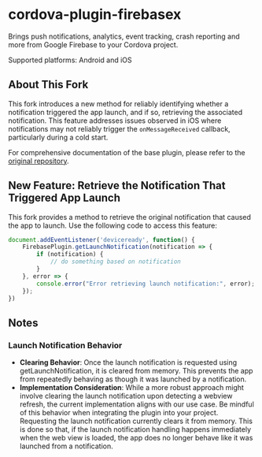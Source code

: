 # cordova-plugin-firebasex

Brings push notifications, analytics, event tracking, crash reporting and more from Google Firebase to your Cordova project.

Supported platforms: Android and iOS

## About This Fork

This fork introduces a new method for reliably identifying whether a notification triggered the app launch, and if so, retrieving the associated notification. This feature addresses issues observed in iOS where notifications may not reliably trigger the `onMessageReceived` callback, particularly during a cold start.

For comprehensive documentation of the base plugin, please refer to the [original repository](https://github.com/dpa99c/cordova-plugin-firebasex).

## New Feature: Retrieve the Notification That Triggered App Launch
This fork provides a method to retrieve the original notification that caused the app to launch. Use the following code to access this feature:
```javascript
document.addEventListener('deviceready', function() {
    FirebasePlugin.getLaunchNotification(notification => {
        if (notification) {
            // do something based on notification
        }
    }, error => {
        console.error("Error retrieving launch notification:", error);
    });
})
```

## Notes
### Launch Notification Behavior
* **Clearing Behavior**: Once the launch notification is requested using getLaunchNotification, it is cleared from memory. This prevents the app from repeatedly behaving as though it was launched by a notification.
* **Implementation Consideration**: While a more robust approach might involve clearing the launch notification upon detecting a webview refresh, the current implementation aligns with our use case. Be mindful of this behavior when integrating the plugin into your project.
Requesting the launch notification currently clears it from memory. This is done so that, if the launch notification handling happens immediately when the web view is loaded, the app does no longer behave like it was launched from a notification.